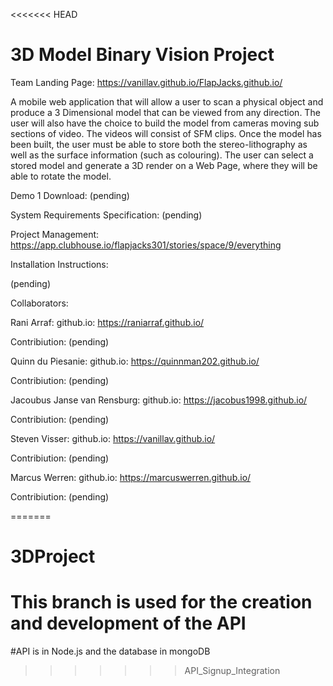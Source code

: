 <<<<<<< HEAD
# 3D Model Binary Vision Project

Team Landing Page: https://vanillav.github.io/FlapJacks.github.io/

A mobile web application that will allow a user to scan a physical object and produce a 3 Dimensional model that can be viewed from any direction. The user will also have the choice to build the model from cameras moving sub sections of video. The videos will consist of SFM clips. Once the model has been built, the user must be able to store both the stereo-lithography as well as the surface information (such as colouring). The user can select a stored model and generate a 3D render on a Web Page, where they will be able to rotate the model.

Demo 1 Download: (pending)

System Requirements Specification: (pending)

Project Management: https://app.clubhouse.io/flapjacks301/stories/space/9/everything

Installation Instructions:

(pending)

Collaborators:

Rani Arraf:
  github.io: https://raniarraf.github.io/
  
  Contribiution: (pending)

Quinn du Piesanie:
  github.io: https://quinnman202.github.io/
  
  Contribiution: (pending)

Jacoubus Janse van Rensburg:
  github.io: https://jacobus1998.github.io/
  
  Contribiution: (pending)

Steven Visser:
  github.io: https://vanillav.github.io/
  
  Contribiution: (pending)

Marcus Werren:
  github.io: https://marcuswerren.github.io/
  
  Contribiution: (pending)

=======
# 3DProject

# This branch is used for the creation and development of the API

#API is in Node.js and the database in mongoDB
>>>>>>> API_Signup_Integration
